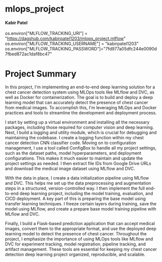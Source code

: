 # mlops_project


#### Kabir Patel

os.environ["MLFLOW_TRACKING_URI"] = "https://dagshub.com/kabirpatel1203/mlops_project.mlflow"
os.environ["MLFLOW_TRACKING_USERNAME"] = "kabirpatel1203"
os.environ["MLFLOW_TRACKING_PASSWORD"]="7fd977a05dfc244e0090d7fbed872ac1daf8bc47"




# Project Summary

In this project, I'm implementing an end-to-end deep learning solution for a chest cancer detection system using MLOps tools like MLflow and DVC, as well as Docker for containerization. The goal is to build and deploy a deep learning model that can accurately detect the presence of chest cancer from medical images. To accomplish this, I'm leveraging MLOps and Docker practices and tools to streamline the development and deployment process.


I start by setting up a virtual environment and installing all the necessary packages, including those required for computer vision and deep learning. Next, I build a logging and utility module, which is crucial for debugging and maintaining the codebase. I create a logging function within my chest cancer detection CNN classifier code.
Moving on to configuration management, I use a tool called ConfigBox to handle all my project settings, such as the dataset paths, model hyperparameters, and deployment configurations. This makes it much easier to maintain and update the project settings as needed. I then extract file IDs from Google Drive URLs and download the medical image dataset using MLflow and DVC.


With the data in place, I create a data initialization pipeline using MLflow and DVC. This helps me set up the data preprocessing and augmentation steps in a structured, version-controlled way. I then implement the full end-to-end deep learning project, including the model training, evaluation, and CICD deployment. A key part of this is preparing the base model using transfer learning techniques. I freeze certain layers during training, save the model using MLflow, and create a prepare base model training pipeline with MLflow and DVC.


Finally, I build a Flask-based prediction application that can accept medical images, convert them to the appropriate format, and use the deployed deep learning model to detect the presence of chest cancer. Throughout the project, I emphasize the importance of using MLOps tools like MLflow and DVC for experiment tracking, model registration, pipeline tracking, and artifact management. These tools are essential for keeping my chest cancer detection deep learning project organized, reproducible, and scalable.